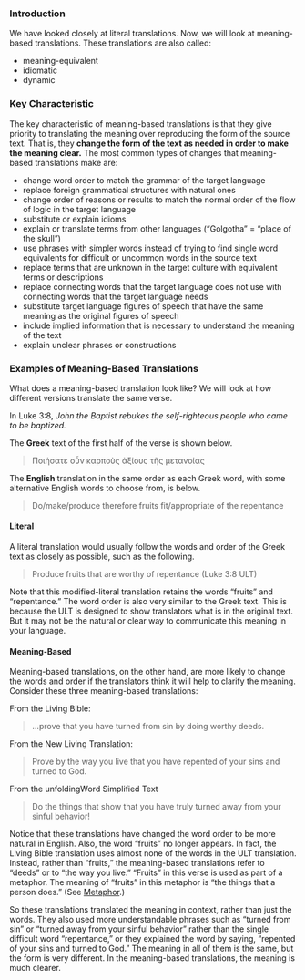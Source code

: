 
### Introduction

We have looked closely at literal translations. Now, we will look at meaning-based translations.  These translations are also called:

* meaning-equivalent
* idiomatic
* dynamic

### Key Characteristic

The key characteristic of meaning-based translations is that they give priority to translating the meaning over reproducing the form of the source text. That is, they **change the form of the text as needed in order to make the meaning clear.**  The most common types of changes that meaning-based translations make are:

* change word order to match the grammar of the target language
* replace foreign grammatical structures with natural ones
* change order of reasons or results to match the normal order of the flow of logic in the target language
* substitute or explain idioms
* explain or translate terms from other languages (“Golgotha” = “place of the skull”)
* use phrases with simpler words instead of trying to find single word equivalents for difficult or uncommon words in the source text
* replace terms that are unknown in the target culture with equivalent terms or descriptions
* replace connecting words that the target language does not use with connecting words that the target language needs
* substitute target language figures of speech that have the same meaning as the original figures of speech
* include implied information that is necessary to understand the meaning of the text
* explain unclear phrases or constructions

### Examples of Meaning-Based Translations

What does a meaning-based translation look like? We will look at how different versions translate the same verse.

In Luke 3:8, *John the Baptist rebukes the self-righteous people who came to be baptized.*

The **Greek**  text of the first half of the verse is shown below.

>Ποιήσατε οὖν καρποὺς ἀξίους τῆς μετανοίας

The **English**  translation in the same order as each Greek word, with some alternative English words to choose from, is below.

>Do/make/produce therefore fruits fit/appropriate of the repentance

#### Literal

A literal translation would usually follow the words and order of the Greek text as closely as possible, such as the following.

>Produce fruits that are worthy of repentance (Luke 3:8 ULT)

Note that this modified-literal translation retains the words “fruits” and “repentance.” The word order is also very similar to the Greek text. This is because the ULT is designed to show translators what is in the original text. But it may not be the natural or clear way to communicate this meaning in your language.

#### Meaning-Based

Meaning-based translations, on the other hand, are more likely to change the words and order if the translators think it will help to clarify the meaning. Consider these three meaning-based translations:

From the Living Bible:
>…prove that you have turned from sin by doing worthy deeds.

From the New Living Translation:
>Prove by the way you live that you have repented of your sins and turned to God.

From the unfoldingWord Simplified Text
>Do the things that show that you have truly turned away from your sinful behavior!

Notice that these translations have changed the word order to be more natural in English. Also, the word “fruits” no longer appears. In fact, the Living Bible translation uses almost none of the words in the ULT translation. Instead, rather than “fruits,” the meaning-based translations refer to “deeds” or to “the way you live.” “Fruits” in this verse is used as part of a metaphor. The meaning of “fruits” in this metaphor is “the things that a person does.” (See [Metaphor](../figs-metaphor/01.md).)

So these translations translated the meaning in context, rather than just the words. They also used more understandable phrases such as “turned from sin” or “turned away from your sinful behavior” rather than the single difficult word “repentance,” or they explained the word by saying, “repented of your sins and turned to God.”  The meaning in all of them is the same, but the form is very different. In the meaning-based translations, the meaning is much clearer.
